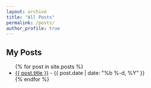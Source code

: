 ```yaml
---
layout: archive
title: "All Posts"
permalink: /posts/
author_profile: true
---
```


## My Posts

<ul>
  {% for post in site.posts %}
    <li>
      <a href="{{ post.url }}">{{ post.title }}</a> - {{ post.date | date: "%b %-d, %Y" }}
    </li>
  {% endfor %}
</ul>
